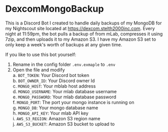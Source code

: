 # DexcomMongoBackup

This is a Discord Bot I created to handle daily backups of my MongoDB for my Nightscout site located at https://dexcom.stelth2000inc.com. Every night at 11:59pm, the bot pulls a backup of from mLab, compresses it using 7zip, and then uploads it to my Amazon S3. I have my Amazon S3 set to only keep a week's worth of backups at any given time.

If you like to use this bot yourself:
1. Rename in the config folder `.env.exmaple` to `.env`
2. Open the file and modify  
  a. `BOT_TOKEN`: Your Discord bot token  
  b. `BOT_OWNER_ID`: Your Discord owner Id  
  c. `MONGO_HOST`: Your mblab host address  
  d. `MONGO_USERNAME`: Your mlab database username  
  e. `MONGO_PASSWORD`: Your mlab database password  
  f. `MONGO_PORT`: The port your mongo instance is running on  
  g. `MONGO_DB`: Your mongo database name  
  h. `MONGO_API_KEY`: Your mlab API key  
  i. `AWS_S3_REGION`: Amazon S3 region name  
  j. `AWS_S3_BUCKET`: Amazon S3 bucket to upload to
